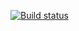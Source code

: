 [![Build status](https://ci.appveyor.com/api/projects/status/9hkd1siumiitajmx?svg=true)](https://ci.appveyor.com/project/Novadiss/auto-thirdlesson)